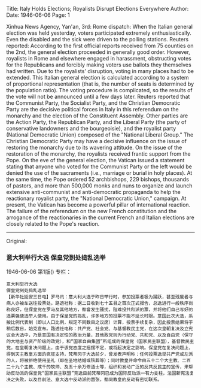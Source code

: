 Title: Italy Holds Elections; Royalists Disrupt Elections Everywhere
Author:
Date: 1946-06-06
Page: 1

Xinhua News Agency, Yan'an, 3rd: Rome dispatch: When the Italian general election was held yesterday, voters participated extremely enthusiastically. Even the disabled and the sick were driven to the polling stations. Reuters reported: According to the first official reports received from 75 counties on the 2nd, the general election proceeded in generally good order. However, royalists in Rome and elsewhere engaged in harassment, obstructing votes for the Republicans and forcibly making voters use ballots they themselves had written. Due to the royalists' disruption, voting in many places had to be extended. This Italian general election is calculated according to a system of proportional representation (that is, the number of seats is determined by the population ratio). The voting procedure is complicated, so the results of the vote will not be announced until a few days later. Reuters reported that the Communist Party, the Socialist Party, and the Christian Democratic Party are the decisive political forces in Italy in this referendum on the monarchy and the election of the Constituent Assembly. Other parties are the Action Party, the Republican Party, and the Liberal Party (the party of conservative landowners and the bourgeoisie), and the royalist party (National Democratic Union) composed of the "National Liberal Group." The Christian Democratic Party may have a decisive influence on the issue of restoring the monarchy due to its wavering attitude. On the issue of the restoration of the monarchy, the royalists received frantic support from the Pope. On the eve of the general election, the Vatican issued a statement stating that anyone who voted for the Communist Party or the left would be denied the use of the sacraments (i.e., marriage or burial in holy places). At the same time, the Pope ordered 52 archbishops, 229 bishops, thousands of pastors, and more than 500,000 monks and nuns to organize and launch extensive anti-communist and anti-democratic propaganda to help the reactionary royalist party, the "National Democratic Union," campaign. At present, the Vatican has become a powerful pillar of international reaction. The failure of the referendum on the new French constitution and the arrogance of the reactionaries in the current French and Italian elections are closely related to the Pope's reaction.



<hr /> 

Original: 


### 意大利举行大选  保皇党到处捣乱选举

1946-06-06
第1版()
专栏：

    意大利举行大选
    保皇党到处捣乱选举
    【新华社延安三日电】罗马讯：意大利大选于昨日举行时，参加投票者极为踊跃，甚至残废者与病人亦被车送往投票处。路透社称：据二日收到七十五县之首次正式报告，总选进行一般秩序尚称良好，但保皇党在罗马及其他地方，都曾发生骚扰，阻难投共和派的票，并将他们自己写好的选票强使选举人使用。由于保皇党的捣乱，许多地方的投票不能不延长时限。意国此次大选，系按比例代表制（即以人口比例，规定不同数目之议席）计算，投票手续复杂，因此投票结果将于稍后数日，始克宣布。路透社电称：共产党、社会党、与基督教民主党，在这次皇朝复决及立宪议会大选中，乃是意国有决定性的政治力量，其他政党则为行动党、共和党、以及自由党（保守的大地主与资产阶级的政党），和“国家自由集团”所组成的保皇党（国家民主联盟），基督教民主党，在皇朝复决问题上，由于该党态度之摇摆不定，或将起决定之影响。保皇党在复决问题上，得到天主教皇方面的疯狂支持，梵蒂冈于大选前夕，曾发表声明称：任何投票选举共产党或左派的人，将被拒绝使用圣礼（即在圣地结婚或殡葬等）；同时教皇并命令由五十二个大主教、二百二十九个主教、成千的牧师、及五十余万修道士等，组织和发动广泛的反共反民主的宣传，来帮助反动派的保皇党“国家民主联盟”竞选目前梵蒂冈已成为国际反动派一有力支柱，法国新宪法复决之失败，以及目前法、意大选中反动派的嚣张，都同教皇的反动有密切联系。
